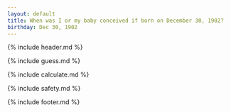 ```yaml
---
layout: default
title: When was I or my baby conceived if born on December 30, 1902?
birthday: Dec 30, 1902
---
```


{% include header.md %}

{% include guess.md %}

{% include calculate.md %}

{% include safety.md %}

{% include footer.md %}



